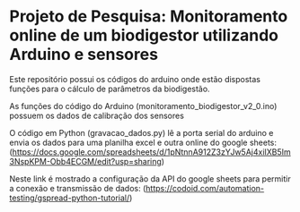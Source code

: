 # Projeto de Pesquisa: Monitoramento online de um biodigestor utilizando Arduino e sensores

Este repositório possui os códigos do arduino onde estão dispostas funções para o cálculo de parâmetros da biodigestão.

As funções do código do Arduino (monitoramento_biodigestor_v2_0.ino) possuem os dados de calibração dos sensores

O código em Python (gravacao_dados.py) lê a porta serial do arduino e envia os dados para uma planilha excel e outra online do google sheets: 
(https://docs.google.com/spreadsheets/d/1pNtnnA912Z3zYJw5Aj4xiIXB5Im3NspKPM-Obb4ECGM/edit?usp=sharing)

Neste link é mostrado a configuração da API do google sheets para permitir a conexão e transmissão de dados:
(https://codoid.com/automation-testing/gspread-python-tutorial/)
